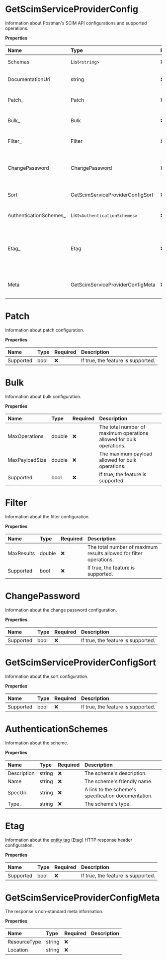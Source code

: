 # GetScimServiceProviderConfig

Information about Postman's SCIM API configurations and supported operations.

**Properties**

| Name                    | Type                             | Required | Description                                                                                                                                   |
| :---------------------- | :------------------------------- | :------- | :-------------------------------------------------------------------------------------------------------------------------------------------- |
| Schemas                 | List`<string>`                   | ❌       | The [SCIM schema URI](https://www.iana.org/assignments/scim/scim.xhtml).                                                                      |
| DocumentationUri        | string                           | ❌       | A link to the URI's documentation.                                                                                                            |
| Patch\_                 | Patch                            | ❌       | Information about patch configuration.                                                                                                        |
| Bulk\_                  | Bulk                             | ❌       | Information about bulk configuration.                                                                                                         |
| Filter\_                | Filter                           | ❌       | Information about the filter configuration.                                                                                                   |
| ChangePassword\_        | ChangePassword                   | ❌       | Information about the change password configuration.                                                                                          |
| Sort                    | GetScimServiceProviderConfigSort | ❌       | Information about the sort configuration.                                                                                                     |
| AuthenticationSchemes\_ | List`<AuthenticationSchemes>`    | ❌       | A list of authentication schemes.                                                                                                             |
| Etag\_                  | Etag                             | ❌       | Information about the [entity tag](https://developer.mozilla.org/en-US/docs/Web/HTTP/Headers/ETag) (Etag) HTTP response header configuration. |
| Meta                    | GetScimServiceProviderConfigMeta | ❌       | The response's non-standard meta information.                                                                                                 |

# Patch

Information about patch configuration.

**Properties**

| Name      | Type | Required | Description                        |
| :-------- | :--- | :------- | :--------------------------------- |
| Supported | bool | ❌       | If true, the feature is supported. |

# Bulk

Information about bulk configuration.

**Properties**

| Name           | Type   | Required | Description                                                         |
| :------------- | :----- | :------- | :------------------------------------------------------------------ |
| MaxOperations  | double | ❌       | The total number of maximum operations allowed for bulk operations. |
| MaxPayloadSize | double | ❌       | The maximum payload allowed for bulk operations.                    |
| Supported      | bool   | ❌       | If true, the feature is supported.                                  |

# Filter

Information about the filter configuration.

**Properties**

| Name       | Type   | Required | Description                                                        |
| :--------- | :----- | :------- | :----------------------------------------------------------------- |
| MaxResults | double | ❌       | The total number of maximum results allowed for filter operations. |
| Supported  | bool   | ❌       | If true, the feature is supported.                                 |

# ChangePassword

Information about the change password configuration.

**Properties**

| Name      | Type | Required | Description                        |
| :-------- | :--- | :------- | :--------------------------------- |
| Supported | bool | ❌       | If true, the feature is supported. |

# GetScimServiceProviderConfigSort

Information about the sort configuration.

**Properties**

| Name      | Type | Required | Description                        |
| :-------- | :--- | :------- | :--------------------------------- |
| Supported | bool | ❌       | If true, the feature is supported. |

# AuthenticationSchemes

Information about the scheme.

**Properties**

| Name        | Type   | Required | Description                                         |
| :---------- | :----- | :------- | :-------------------------------------------------- |
| Description | string | ❌       | The scheme's description.                           |
| Name        | string | ❌       | The scheme's friendly name.                         |
| SpecUri     | string | ❌       | A link to the scheme's specification documentation. |
| Type\_      | string | ❌       | The scheme's type.                                  |

# Etag

Information about the [entity tag](https://developer.mozilla.org/en-US/docs/Web/HTTP/Headers/ETag) (Etag) HTTP response header configuration.

**Properties**

| Name      | Type | Required | Description                        |
| :-------- | :--- | :------- | :--------------------------------- |
| Supported | bool | ❌       | If true, the feature is supported. |

# GetScimServiceProviderConfigMeta

The response's non-standard meta information.

**Properties**

| Name         | Type   | Required | Description |
| :----------- | :----- | :------- | :---------- |
| ResourceType | string | ❌       |             |
| Location     | string | ❌       |             |

<!-- This file was generated by liblab | https://liblab.com/ -->
